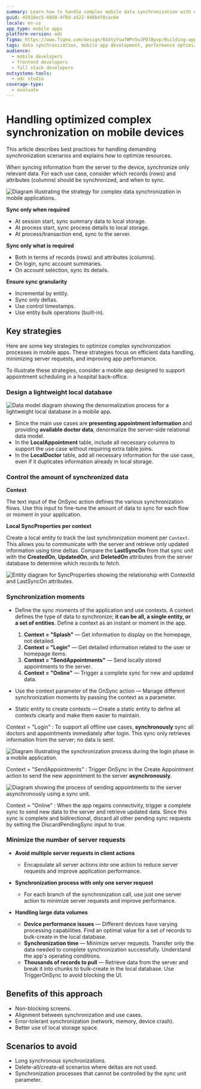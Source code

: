 ```yaml
---
summary: Learn how to handle complex mobile data synchronization with optimized strategies and best practices in OutSystems Developer Cloud (ODC).
guid: 45916ec5-8860-4f8d-a522-94db4f8cac6e
locale: en-us
app_type: mobile apps
platform-version: odc
figma: https://www.figma.com/design/6G4tyYswfWPn5uJPDlBpvp/Building-apps?node-id=7943-11
tags: data synchronization, mobile app development, performance optimization, local storage, data modelling
audience:
  - mobile developers
  - frontend developers
  - full stack developers
outsystems-tools:
  - odc studio
coverage-type:
  - evaluate
---
```


# Handling optimized complex synchronization on mobile devices

This article describes best practices for handling demanding synchronization scenarios and explains how to optimize resources.

When syncing information from the server to the device, synchronize only relevant data. For each use case, consider which records (rows) and attributes (columns) should be synchronized, and when to sync.

![Diagram illustrating the strategy for complex data synchronization in mobile applications.](images/mobile-complex-synchronization-diag.png "Mobile Complex Synchronization Strategy")

**Sync only when required**

* At session start, sync summary data to local storage.
* At process start, sync process details to local storage.
* At process/transaction end, sync to the server.

**Sync only what is required**

* Both in terms of records (rows) and attributes (columns).
* On login, sync account summaries.
* On account selection, sync its details.

**Ensure sync granularity**

* Incremental by entity.
* Sync only deltas.
* Use control timestamps.
* Use entity bulk operations (built-in).

## Key strategies

Here are some key strategies to optimize complex synchronization processes in mobile apps. These strategies focus on efficient data handling, minimizing server requests, and improving app performance.

To illustrate these strategies, consider a mobile app designed to support appointment scheduling in a hospital back-office.

### Design a lightweight local database

![Data model diagram showing the denormalization process for a lightweight local database in a mobile app.](images/lightweight-data-model-odcs.png "Lightweight Data Model for Mobile")

* Since the main use cases are **presenting appointment information** and providing **available doctor data**, denormalize the server-side relational data model.
* In the **LocalAppointment** table, include all necessary columns to support the use case without requiring extra table joins.
* In the **LocalDoctor** table, add all necessary information for the use case, even if it duplicates information already in local storage.

### Control the amount of synchronized data

**Context**

The text input of the OnSync action defines the various synchronization flows. Use this input to fine-tune the amount of data to sync for each flow or moment in your application.

**Local SyncProperties per context**

Create a local entity to track the last synchronization moment per `Context`. This allows you to communicate with the server and retrieve only updated information using time deltas. Compare the **LastSyncOn** from that sync unit with the **CreatedOn**, **UpdatedOn**, and **DeletedOn** attributes from the server database to determine which records to fetch.

![Entity diagram for SyncProperties showing the relationship with ContextId and LastSyncOn attributes.](images/sync-properties-entity-odcs.png "Sync Properties Entity Diagram")

### Synchronization moments

* Define the sync moments of the application and use contexts. A context defines the type of data to synchronize; **it can be all, a single entity, or a set of entities**. Define a context as an instant or moment in the app.

  1. **Context = "Splash"** — Get information to display on the homepage, not detailed.
  1. **Context = "Login"** — Get detailed information related to the user or homepage items.
  1. **Context = "SendAppointments"** — Send locally stored appointments to the server.
  1. **Context = "Online"** — Trigger a complete sync for new and updated data.

* Use the context parameter of the OnSync action — Manage different synchronization moments by passing the context as a parameter.
* Static entity to create contexts — Create a static entity to define all contexts clearly and make them easier to maintain.

Context = "Login"
:   To support all offline use cases, **synchronously** sync all doctors and appointments immediately after login. This sync only retrieves information from the server; no data is sent.

![Diagram illustrating the synchronization process during the login phase in a mobile application.](images/sync-unit-login-odcs.png "Sync Unit Login Process")

Context = "SendAppointments"
:   Trigger OnSync in the Create Appointment action to send the new appointment to the server **asynchronously**.

![Diagram showing the process of sending appointments to the server asynchronously using a sync unit.](images/sync-unit-send-appointments-odcs.png "Sync Unit Send Appointments Process")

Context = "Online"
:   When the app regains connectivity, trigger a complete sync to send new data to the server and retrieve updated data. Since this sync is complete and bidirectional, discard all other pending sync requests by setting the DiscardPendingSync input to true.

### Minimize the number of server requests

* **Avoid multiple server requests in client actions**

    * Encapsulate all server actions into one action to reduce server requests and improve application performance.

* **Synchronization process with only one server request**

    * For each branch of the synchronization call, use just one server action to minimize server requests and improve performance.

* **Handling large data volumes**

    * **Device performance issues** — Different devices have varying processing capabilities. Find an optimal value for a set of records to bulk-create in the local database.
    * **Synchronization time** — Minimize server requests. Transfer only the data needed to complete synchronization successfully. Understand the app's operating conditions.
    * **Thousands of records to pull** — Retrieve data from the server and break it into chunks to bulk-create in the local database. Use TriggerOnSync to avoid blocking the UI.

## Benefits of this approach

* Non-blocking screens.
* Alignment between synchronization and use cases.
* Error-tolerant synchronization (network, memory, device crash).
* Better use of local storage space.

## Scenarios to avoid

* Long synchronous synchronizations.
* Delete-all/create-all scenarios where deltas are not used.
* Synchronization processes that cannot be controlled by the sync unit parameter.
